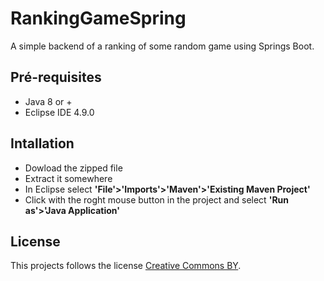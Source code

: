 # RankingGameSpring
A simple backend of a ranking of some random game using Springs Boot.


## Pré-requisites
* Java 8 or +
* Eclipse IDE 4.9.0

## Intallation
* Dowload the zipped file
* Extract it somewhere
* In Eclipse select __'File'>'Imports'>'Maven'>'Existing Maven Project'__
* Click with the roght mouse button in the project and select __'Run as'>'Java Application'__

## License
This projects follows the license [Creative Commons BY](https://br.creativecommons.org/licencas/).

